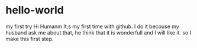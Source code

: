 # hello-world
my first try
Hi Humanm
It;s my first time with github. I do it becouse my husband ask me about that, he think that it is wonderfull and I will like it.
so I make this first step.
